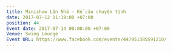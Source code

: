 ```yaml
---
title: Minishow Lân Nhã - Kể câu chuyện tình
date: 2017-07-12 11:19:00 +07:00
position: 44
Event date: 2017-07-14 00:00:00 +07:00
Venue: Swing Lounge
Event URL: https://www.facebook.com/events/447951385591210/
---
```


